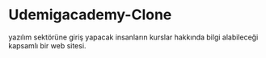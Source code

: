 # Udemigacademy-Clone

yazılım sektörüne giriş yapacak insanların kurslar hakkında bilgi alabileceği kapsamlı bir web sitesi.

